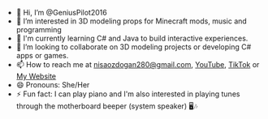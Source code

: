 - 👋 Hi, I’m @GeniusPilot2016
- 👀 I’m interested in 3D modeling props for Minecraft mods, music and programming
- 🌱 I'm currently learning C# and Java to build interactive experiences.
- 💞️ I’m looking to collaborate on 3D modeling projects or developing C# apps or games.
- 📫 How to reach me at [nisaozdogan280@gmail.com](mailto:nisaozdogan280@gmail.com), [YouTube](https://www.youtube.com/@geniuspilot2016), [TikTok](https://www.tiktok.com/@geniuspilot2016) or [My Website](https://geniuspilot2016.wordpress.com)
- 😄 Pronouns: She/Her
- ⚡ Fun fact: I can play piano and I'm also interested in playing tunes through the motherboard beeper (system speaker) 🖥️🎶

<!---
GeniusPilot2016/GeniusPilot2016 is a ✨ special ✨ repository because its `README.md` (this file) appears on your GitHub profile.
You can click the Preview link to take a look at your changes.
--->
